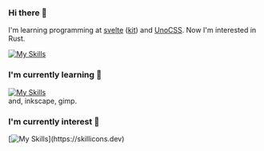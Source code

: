 ### Hi there 👋

I'm learning programming at [svelte](https://svelte.dev) ([kit](https://kit.svelte.dev)) and [UnoCSS](https://unocss.dev).
Now I'm interested in Rust.

[![My Skills](https://skillicons.dev/icons?i=rust)](https://skillicons.dev)  
### I'm currently learning 📝

[![My Skills](https://skillicons.dev/icons?i=git,linux,js,html,css,sass,tailwind,vite,electron,nodejs)](https://skillicons.dev)  
and, inkscape, gimp.
 
### I'm currently interest 📌

[![My Skills](https://skillicons.dev/icons?i=ts,vue,babel,solidjs,alpinejs,astro,pug,nestjs,express,discord,bots,docker,firebase,supabase,nginx,svg,threejs,)](https://skillicons.dev)
<!--
**energyzunda/energyzunda** is a ✨ _special_ ✨ repository because its `README.md` (this file) appears on your GitHub profile.

Here are some ideas to get you started:

- 🔭 I’m currently working on ...
- 🌱 I’m currently learning ...
- 👯 I’m looking to collaborate on ...
- 🤔 I’m looking for help with ...
- 💬 Ask me about ...
- 📫 How to reach me: ...
- 😄 Pronouns: ...
- ⚡ Fun fact: ...
-->
